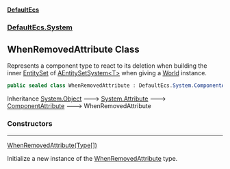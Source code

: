#### [DefaultEcs](DefaultEcs.md 'DefaultEcs')
### [DefaultEcs.System](DefaultEcs.md#DefaultEcs_System 'DefaultEcs.System')
## WhenRemovedAttribute Class
Represents a component type to react to its deletion when building the inner [EntitySet](EntitySet.md 'DefaultEcs.EntitySet') of [AEntitySetSystem&lt;T&gt;](AEntitySetSystem_T_.md 'DefaultEcs.System.AEntitySetSystem&lt;T&gt;') when giving a [World](World.md 'DefaultEcs.World') instance.  
```csharp
public sealed class WhenRemovedAttribute : DefaultEcs.System.ComponentAttribute
```

Inheritance [System.Object](https://docs.microsoft.com/en-us/dotnet/api/System.Object 'System.Object') &#129106; [System.Attribute](https://docs.microsoft.com/en-us/dotnet/api/System.Attribute 'System.Attribute') &#129106; [ComponentAttribute](ComponentAttribute.md 'DefaultEcs.System.ComponentAttribute') &#129106; WhenRemovedAttribute  
### Constructors

***
[WhenRemovedAttribute(Type[])](WhenRemovedAttribute_WhenRemovedAttribute(Type__).md 'DefaultEcs.System.WhenRemovedAttribute.WhenRemovedAttribute(System.Type[])')

Initialize a new instance of the [WhenRemovedAttribute](WhenRemovedAttribute.md 'DefaultEcs.System.WhenRemovedAttribute') type.  
